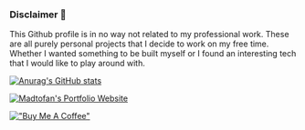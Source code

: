 ### Disclaimer 📢

This Github profile is in no way not related to my professional work. These are all purely personal projects that I decide to work on my free time. Whether I wanted something to be built myself or I found an interesting tech that I would like to play around with.

[![Anurag's GitHub stats](https://github-readme-stats.vercel.app/api?username=madtofan&theme=tokyonight)](https://github.com/anuraghazra/github-readme-stats)

[![Madtofan's Portfolio Website](https://madtofan.win/read-more-button.png)](http://madtofan.win)

[!["Buy Me A Coffee"](https://www.buymeacoffee.com/assets/img/custom_images/orange_img.png)](https://www.buymeacoffee.com/madtofan)